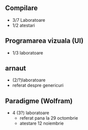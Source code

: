 ## Compilare
- 3/7 Laboratoare
- 1/2 atestari 

## Programarea vizuala (UI)
- 1/3 laboratoare

## arnaut
- (2/?)laboratoare
- referat despre genericuri

## Paradigme (Wolfram)
- 4 (3?) laboratoare
    - referat pana la 29 octombrie
    - atestare 12 noiembrie